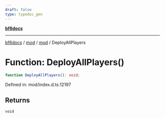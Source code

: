 ```yaml
---
draft: false
type: typedoc_gen
---
```


[**bf6docs**](../../../_index.md)

***

[bf6docs](../../../_index.md) / [mod](../../_index.md) / [mod](../_index.md) / DeployAllPlayers

# Function: DeployAllPlayers()

```ts
function DeployAllPlayers(): void;
```

Defined in: mod/index.d.ts:12197

## Returns

`void`
